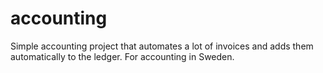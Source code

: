 # accounting
Simple accounting project that automates a lot of invoices and adds them automatically to the ledger. For accounting in Sweden.
